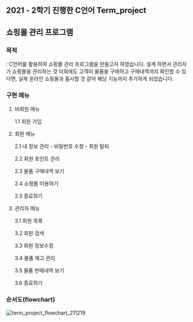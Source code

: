 ## 2021 - 2학기 진행한 C언어 Term_project

## 쇼핑몰 관리 프로그램

### 목적
: C언어를 활용하여 쇼핑몰 관리 프로그램을 만들고자 하였습니다.
설계 하면서 관리자가 쇼핑몰을 관리하는 것 이외에도 고객이 물품을 구매하고 구매내역까지 확인할 수 있다면, 실제 온라인 쇼핑몰과 흡사할 것 같아 해당 기능까지 추가하게 되었습니다.

### 구현 메뉴

1. 비회원 메뉴

     1.1 회원 가입

2. 회원 메뉴

    2.1 내 정보 관리
        - 비밀번호 수정
        - 회원 탈퇴
  
    2.2 회원 포인트 관리

    2.3 물품 구매내역 보기

    2.4 쇼핑몰 이용하기

    2.5 종료하기
  
3. 관리자 메뉴

    3.1 회원 목록

    3.2 회원 검색

    3.3 회원 정보수정

    3.4 물품 재고 관리

    3.5 물품 판매내역 보기

    3.6 종료하기

### 순서도(flowchart)

![term_project_flowchart_211219](https://user-images.githubusercontent.com/46237147/156387262-4eeb972e-bf9f-4fb6-b9f3-c1331123bff0.png)